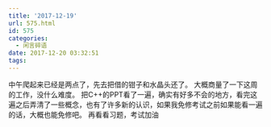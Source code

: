 ```yaml
---
title: '2017-12-19'
url: 575.html
id: 575
categories:
  - 闲言碎语
date: 2017-12-20 03:32:51
tags:
---
```


中午爬起来已经是两点了，先去把借的钳子和水晶头还了。 大概商量了一下这周的工作，没什么难度。 把C++的PPT看了一遍，确实有好多不会的地方，看完这遍之后弄清了一些概念，也有了许多新的认识，如果我免修考试之前如果能看一遍的话，大概也能免修吧。 再看看习题，考试加油